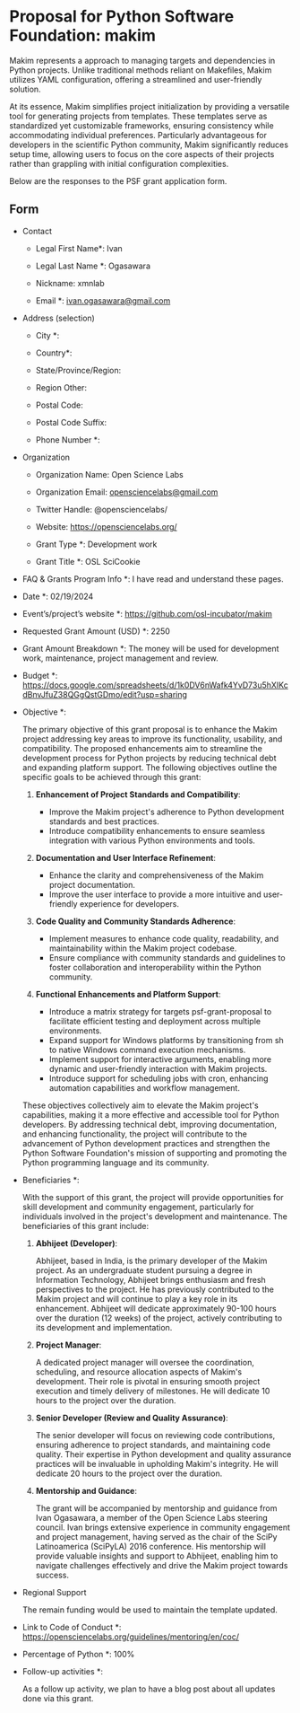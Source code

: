 # Proposal for Python Software Foundation: makim

Makim represents a approach to managing targets and dependencies in Python 
projects. Unlike traditional methods reliant on Makefiles, Makim 
utilizes YAML configuration, offering a streamlined and user-friendly solution.

At its essence, Makim simplifies project initialization by providing a 
versatile tool for generating projects from templates. These templates serve as 
standardized yet customizable frameworks, ensuring consistency while 
accommodating individual preferences. Particularly advantageous for developers 
in the scientific Python community, Makim significantly reduces setup time, 
allowing users to focus on the core aspects of their projects rather than 
grappling with initial configuration complexities.

Below are the responses to the PSF grant application form.

## Form

- Contact

   - Legal First Name*: Ivan

  - Legal Last Name *: Ogasawara

  - Nickname: xmnlab

  - Email *: ivan.ogasawara@gmail.com

- Address (selection)

  - City *:

  - Country*:

  - State/Province/Region:

  - Region Other:

  - Postal Code:

  - Postal Code Suffix:

  - Phone Number *:

- Organization
  
  - Organization Name: Open Science Labs

  - Organization Email: opensciencelabs@gmail.com

  - Twitter Handle: @opensciencelabs/

  - Website: https://opensciencelabs.org/

  - Grant Type *: Development work

  - Grant Title *: OSL SciCookie


- FAQ & Grants Program Info *: I have read and understand these pages.

- Date *: 02/19/2024

- Event’s/project’s website *: https://github.com/osl-incubator/makim

- Requested Grant Amount (USD) *: 2250

- Grant Amount Breakdown *: The money will be used for development work,
  maintenance, project management and review.

- Budget *: 
https://docs.google.com/spreadsheets/d/1k0DV6nWafk4YvD73u5hXIKcdBnvJfuZ38QGgQstGDmo/edit?usp=sharing

- Objective *:

  The primary objective of this grant proposal is to enhance the Makim project 
  addressing key areas to improve its functionality, usability, and 
  compatibility. The proposed enhancements aim to streamline the development 
  process for Python projects by reducing technical debt and expanding platform 
  support. The following objectives outline the specific goals to be achieved 
  through this grant:
      
  1. **Enhancement of Project Standards and Compatibility**:
        * Improve the Makim project's adherence to Python development standards 
        and best practices.
        * Introduce compatibility enhancements to ensure seamless integration 
        with various Python environments and tools.

  2. **Documentation and User Interface Refinement**:
        * Enhance the clarity and comprehensiveness of the Makim project 
        documentation.
        * Improve the user interface to provide a more intuitive and 
        user-friendly experience for developers.

  3. **Code Quality and Community Standards Adherence**:
        * Implement measures to enhance code quality, readability, and 
        maintainability within the Makim project codebase.
        * Ensure compliance with community standards and guidelines to foster 
        collaboration and interoperability within the Python community.

  4. **Functional Enhancements and Platform Support**:
        
        * Introduce a matrix strategy for targets psf-grant-proposal to 
        facilitate efficient testing and deployment across multiple 
        environments.
        * Expand support for Windows platforms by transitioning from sh to 
        native Windows command execution mechanisms.
        * Implement support for interactive arguments, enabling more dynamic 
        and user-friendly interaction with Makim projects.
        * Introduce support for scheduling jobs with cron, enhancing automation 
        capabilities and workflow management.

  These objectives collectively aim to elevate the Makim project's 
  capabilities, making it a more effective and accessible tool for Python 
  developers. By addressing technical debt, improving documentation, and 
  enhancing functionality, the project will contribute to the advancement of 
  Python development practices and strengthen the Python Software Foundation's 
  mission of supporting and promoting the Python programming language and its 
  community.

- Beneficiaries *:

  With the support of this grant, the project will provide opportunities for 
  skill development and community engagement, particularly for individuals 
  involved in the project's development and maintenance. The beneficiaries of 
  this grant include:

  1. **Abhijeet (Developer)**:

      Abhijeet, based in India, is the primary developer of the Makim 
      project.   As an undergraduate student pursuing a degree in Information 
      Technology, Abhijeet brings enthusiasm and fresh perspectives to the 
      project. He has previously contributed to the Makim project and will 
      continue to play a key role in its enhancement. Abhijeet will dedicate 
      approximately 90-100 hours over the duration (12 weeks) of the 
      project, actively contributing to its development and implementation.

  2. **Project Manager**:

      A dedicated project manager will oversee the coordination, scheduling, 
      and resource allocation aspects of Makim's development. Their role is 
      pivotal in ensuring smooth project execution and timely delivery of 
      milestones. He will dedicate 10 hours to the project over the duration.

  3. **Senior Developer (Review and Quality Assurance)**:

      The senior developer will focus on reviewing code contributions, 
      ensuring   adherence to project standards, and maintaining code quality. 
      Their expertise in Python development and quality assurance practices will be invaluable in upholding Makim's integrity. He will dedicate 20 hours to the project over the duration.

  3. **Mentorship and Guidance**:

      The grant will be accompanied by mentorship and guidance from Ivan 
      Ogasawara, a member of the Open Science Labs steering council. Ivan 
      brings extensive experience in community engagement and project 
      management, having served as the chair of the SciPy Latinoamerica 
      (SciPyLA) 2016 conference. His mentorship will provide valuable insights 
      and support to Abhijeet, enabling him to navigate challenges effectively 
      and drive the Makim project towards success.

- Regional Support

    The remain funding would be used to maintain the template updated.

- Link to Code of Conduct *:
  https://opensciencelabs.org/guidelines/mentoring/en/coc/

- Percentage of Python *: 100%

- Follow-up activities *:

    As a follow up activity, we plan to have a blog post about all updates done
    via this grant.
